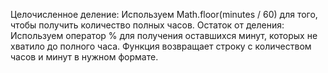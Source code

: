 Целочисленное деление: Используем Math.floor(minutes / 60) для того, чтобы получить количество полных часов.
Остаток от деления: Используем оператор % для получения оставшихся минут, которых не хватило до полного часа.
Функция возвращает строку с количеством часов и минут в нужном формате.